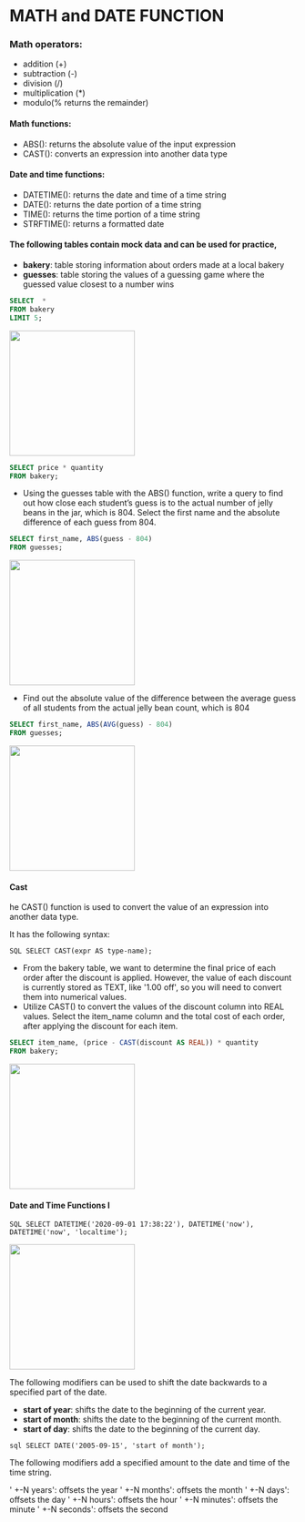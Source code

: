 # MATH and DATE FUNCTION

### Math operators:

- addition (+)
- subtraction (-)
- division (/)
- multiplication (*)
- modulo(% returns the remainder)

#### Math functions:

* ABS(): returns the absolute value of the input expression
* CAST(): converts an expression into another data type

#### Date and time functions:

* DATETIME(): returns the date and time of a time string
* DATE(): returns the date portion of a time string
* TIME(): returns the time portion of a time string
* STRFTIME(): returns a formatted date

#### The following tables contain mock data and can be used for practice,

- <b>bakery</b>: table storing information about orders made at a local bakery
- <b>guesses</b>: table storing the values of a guessing game where the guessed value closest to a number wins

```SQL
SELECT  * 
FROM bakery
LIMIT 5;
```
<img src="https://github.com/user-attachments/assets/e0710e81-8826-4de0-bdcc-baca5f0764c4" width=220 />

```SQL
SELECT price * quantity
FROM bakery;
```
* Using the guesses table with the ABS() function, write a query to find out how close each student’s guess is to the actual number of jelly beans in the jar, which is 804. Select the first name and the absolute difference of each guess from 804.
```SQL
SELECT first_name, ABS(guess - 804)
FROM guesses;
```
<img src="https://github.com/user-attachments/assets/c6b40efd-5aed-4b57-babd-445913036165" width=220 />

* Find out the absolute value of the difference between the average guess of all students from the actual jelly bean count, which is 804

```SQL
SELECT first_name, ABS(AVG(guess) - 804)
FROM guesses;
```

<img src="https://github.com/user-attachments/assets/e5a4fcaa-1f93-4a81-b894-3b136dad3315" width=220 />

#### Cast
he CAST() function is used to convert the value of an expression into another data type.

It has the following syntax:

```SQL SELECT CAST(expr AS type-name); ```

* From the bakery table, we want to determine the final price of each order after the discount is applied. However, the value of each discount is currently stored as TEXT, like '1.00 off', so you will need to convert them into numerical values.
* Utilize CAST() to convert the values of the discount column into REAL values. Select the item_name column and the total cost of each order, after applying the discount for each item.

```SQL
SELECT item_name, (price - CAST(discount AS REAL)) * quantity
FROM bakery;
```
<img src="https://github.com/user-attachments/assets/e5d91537-c227-4583-81f4-7e2f0a4042dc" width=220 >

#### Date and Time Functions I

```SQL SELECT DATETIME('2020-09-01 17:38:22'), DATETIME('now'), DATETIME('now', 'localtime'); ```

<img src="https://github.com/user-attachments/assets/a116d753-816a-400a-884b-1e62314c1112" width=220 />


The following modifiers can be used to shift the date backwards to a specified part of the date.

* <b>start of year</b>: shifts the date to the beginning of the current year.
* <b>start of month</b>: shifts the date to the beginning of the current month.
* <b>start of day</b>: shifts the date to the beginning of the current day.

```sql SELECT DATE('2005-09-15', 'start of month'); ```

The following modifiers add a specified amount to the date and time of the time string.

' +-N years': offsets the year
' +-N months': offsets the month
' +-N days': offsets the day
' +-N hours': offsets the hour
' +-N minutes': offsets the minute
' +-N seconds': offsets the second


